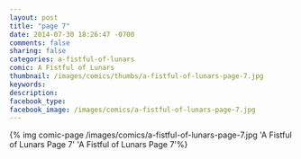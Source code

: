 ```yaml
---
layout: post
title: "page 7"
date: 2014-07-30 18:26:47 -0700
comments: false
sharing: false
categories: a-fistful-of-lunars
comic: A Fistful of Lunars
thumbnail: /images/comics/thumbs/a-fistful-of-lunars-page-7.jpg
keywords: 
description: 
facebook_type: 
facebook_image: /images/comics/a-fistful-of-lunars-page-7.jpg
---
```


{% img comic-page /images/comics/a-fistful-of-lunars-page-7.jpg 'A Fistful of Lunars Page 7' 'A Fistful of Lunars Page 7'%}